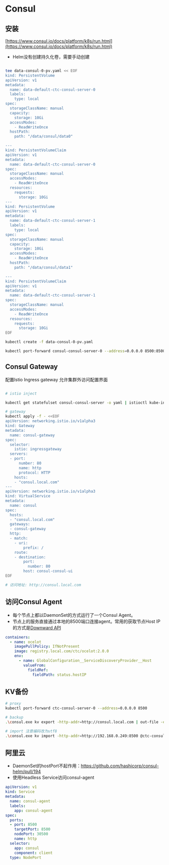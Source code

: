 # Consul

## 安装
[https://www.consul.io/docs/platform/k8s/run.html](https://www.consul.io/docs/platform/k8s/run.html)

* Helm没有创建持久化卷，需要手动创建

``` bash

tee data-consul-0-pv.yaml << EOF
kind: PersistentVolume
apiVersion: v1
metadata:
  name: data-default-ctc-consul-server-0
  labels:
    type: local
spec:
  storageClassName: manual
  capacity:
    storage: 10Gi
  accessModes:
    - ReadWriteOnce
  hostPath:
    path: "/data/consul/data0"

---    
kind: PersistentVolumeClaim
apiVersion: v1
metadata:
  name: data-default-ctc-consul-server-0
spec:
  storageClassName: manual
  accessModes:
    - ReadWriteOnce
  resources:
    requests:
      storage: 10Gi
---
kind: PersistentVolume
apiVersion: v1
metadata:
  name: data-default-ctc-consul-server-1
  labels:
    type: local
spec:
  storageClassName: manual
  capacity:
    storage: 10Gi
  accessModes:
    - ReadWriteOnce
  hostPath:
    path: "/data/consul/data1"

---    
kind: PersistentVolumeClaim
apiVersion: v1
metadata:
  name: data-default-ctc-consul-server-1
spec:
  storageClassName: manual
  accessModes:
    - ReadWriteOnce
  resources:
    requests:
      storage: 10Gi
EOF

kubectl create -f data-consul-0-pv.yaml

kubectl port-forward consul-consul-server-0 --address=0.0.0.0 8500:8500
```

## Consul Gateway
配置Istio Ingress gateway 允许集群外访问配置界面

``` bash

# istio inject

kubectl get statefulset consul-consul-server -o yaml | istioctl kube-inject -f - | kubectl apply -f -

# gateway
kubectl apply -f - <<EOF
apiVersion: networking.istio.io/v1alpha3
kind: Gateway
metadata:
  name: consul-gateway
spec:
  selector:
    istio: ingressgateway
  servers:
  - port:
      number: 80
      name: http
      protocol: HTTP
    hosts:
    - "consul.local.com"
---
apiVersion: networking.istio.io/v1alpha3
kind: VirtualService
metadata:
  name: consul
spec:
  hosts:
  - "consul.local.com"
  gateways:
  - consul-gateway
  http:
  - match:
    - uri:
        prefix: /
    route:
    - destination:
        port:
          number: 80
        host: consul-consul-ui
EOF

# 访问地址: http://consul.local.com

```

## 访问Consul Agent

* 每个节点上都以DaemonSet的方式运行了一个Consul Agent。
* 节点上的服务直接通过本地的8500端口连接agent。常用的获取节点Host IP的方式是[Downward API](https://kubernetes.io/docs/tasks/inject-data-application/environment-variable-expose-pod-information/#the-downward-api)

``` yaml
containers:
  - name: ocelot
    imagePullPolicy: IfNotPresent
    image: registry.local.com/ctc/ocelot:2.0.0
    env: 
      - name: GlobalConfiguration__ServiceDiscoveryProvider__Host
        valueFrom:
          fieldRef:
            fieldPath: status.hostIP
```


## KV备份

``` bash
# proxy
kubectl port-forward ctc-consul-server-0 --address=0.0.0.0 8500

# backup
.\consul.exe kv export -http-addr=http://consul.local.com | out-file -encoding utf8 ctc-consul-bak.json

# import 注意编码改为utf8
.\consul.exe kv import -http-addr=http://192.168.0.249:8500 @ctc-consul-bak.json
```

## 阿里云

* DaemonSet的hostPort不起作用：https://github.com/hashicorp/consul-helm/pull/194
* 使用Headless Service访问consul-agent
```yaml
apiVersion: v1
kind: Service
metadata:
  name: consul-agent
  labels:
    app: consul-agent
spec:
  ports:
  - port: 8500
    targetPort: 8500
    nodePort: 30500
    name: http  
  selector:
    app: consul
    component: client
  type: NodePort
```